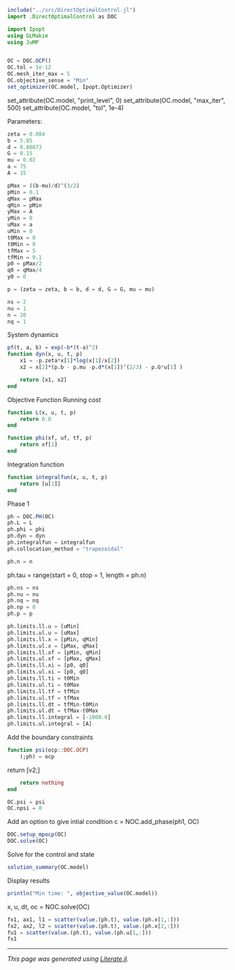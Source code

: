 ````julia
include("../src/DirectOptimalControl.jl")
import .DirectOptimalControl as DOC

import Ipopt
using GLMakie
using JuMP


OC = DOC.OCP()
OC.tol = 1e-12
OC.mesh_iter_max = 5
OC.objective_sense = "Min"
set_optimizer(OC.model, Ipopt.Optimizer)
````

set_attribute(OC.model, "print_level", 0)
set_attribute(OC.model, "max_iter", 500)
set_attribute(OC.model, "tol", 1e-4)

Parameters:

````julia
zeta = 0.084
b = 5.85
d = 0.00873
G = 0.15
mu = 0.02
a = 75
A = 15
````

````julia
pMax = ((b-mu)/d)^(3/2)
pMin = 0.1
qMax = pMax
qMin = pMin
yMax = A
yMin = 0
uMax = a
uMin = 0
t0Max = 0
t0Min = 0
tfMax = 5
tfMin = 0.1
p0 = pMax/2
q0 = qMax/4
y0 = 0

p = (zeta = zeta, b = b, d = d, G = G, mu = mu)

ns = 2
nu = 1
n = 20
nq = 1
````

System dynamics

````julia
pf(t, a, b) = exp(-b*(t-a)^2)
function dyn(x, u, t, p)
    x1 = -p.zeta*x[1]*log(x[1]/x[2])
    x2 = x[2]*(p.b - p.mu -p.d*(x[1])^(2/3) - p.G*u[1] )

    return [x1, x2]
end
````

Objective Function
Running cost

````julia
function L(x, u, t, p)
    return 0.0
end

function phi(xf, uf, tf, p)
    return xf[1]
end
````

Integration function

````julia
function integralfun(x, u, t, p)
    return [u[1]]
end
````

Phase 1

````julia
ph = DOC.PH(OC)
ph.L = L
ph.phi = phi
ph.dyn = dyn
ph.integralfun = integralfun
ph.collocation_method = "trapezoidal"

ph.n = n
````

ph.tau = range(start = 0, stop = 1, length = ph.n)

````julia
ph.ns = ns
ph.nu = nu
ph.nq = nq
ph.np = 0
ph.p = p

ph.limits.ll.u = [uMin]
ph.limits.ul.u = [uMax]
ph.limits.ll.x = [pMin, qMin]
ph.limits.ul.x = [pMax, qMax]
ph.limits.ll.xf = [pMin, qMin]
ph.limits.ul.xf = [pMax, qMax]
ph.limits.ll.xi = [p0, q0]
ph.limits.ul.xi = [p0, q0]
ph.limits.ll.ti = t0Min
ph.limits.ul.ti = t0Max
ph.limits.ll.tf = tfMin
ph.limits.ul.tf = tfMax
ph.limits.ll.dt = tfMin-t0Min
ph.limits.ul.dt = tfMax-t0Max
ph.limits.ll.integral = [-1000.0]
ph.limits.ul.integral = [A]
````

Add the boundary constraints

````julia
function psi(ocp::DOC.OCP)
    (;ph) = ocp
````

return [v2;]

````julia
    return nothing
end

OC.psi = psi
OC.npsi = 0
````

Add an option to give intial condition
c = NOC.add_phase(ph1, OC)

````julia
DOC.setup_mpocp(OC)
DOC.solve(OC)
````

Solve for the control and state

````julia
solution_summary(OC.model)
````

Display results

````julia
println("Min time: ", objective_value(OC.model))
````

x, u, dt, oc = NOC.solve(OC)

````julia
fx1, ax1, l1 = scatter(value.(ph.t), value.(ph.x[1,:]))
fx2, ax2, l2 = scatter(value.(ph.t), value.(ph.x[2,:]))
fu1 = scatter(value.(ph.t), value.(ph.u[1,:]))
fx1
````

---

*This page was generated using [Literate.jl](https://github.com/fredrikekre/Literate.jl).*

